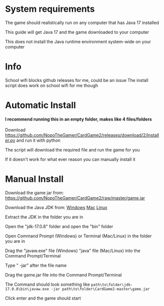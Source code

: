 # System requirements

The game should realistically run on any computer that has Java 17 installed

This guide will get Java 17 and the game downloaded to your computer

This does not install the Java runtime environment system-wide on your computer

# Info

School wifi blocks github releases for me, could be an issue
The install script does work on school wifi for me though

# Automatic Install
#### I recommend running this in an empty folder, makes like 4 files/folders

Download https://github.com/NopoTheGamer/CardGame2/releases/download/2/Installer.py and run it with python

The script will download the required file and run the game for you

If it doesn't work for what ever reason you can manually install it

# Manual Install

Download the game jar from: https://github.com/NopoTheGamer/CardGame2/raw/master/game.jar

Download the Java JDK from:
[Windows](https://download.oracle.com/java/17/latest/jdk-17_windows-x64_bin.zip)
[Mac](https://download.oracle.com/java/17/latest/jdk-17_macos-x64_bin.tar.gz)
[Linux](https://download.oracle.com/java/17/latest/jdk-17_linux-x64_bin.tar.gz)

Extract the JDK in the folder you are in 

Open the "jdk-17.0.8" folder and open the "bin" folder

Open Command Prompt (Windows) or Terminal (Mac/Linux) in the folder you are in

Drag the "javaw.exe" file (Windows) "java" file (Mac/Linux) into the Command Prompt/Terminal 

Type " -jar" after the file name

Drag the game.jar file into the Command Prompt/Terminal

The Command should look something like `path\to\folder\jdk-17.0.8\bin\javaw.exe -jar path\to\folder\CardGame2-master\game.jar`

Click enter and the game should start